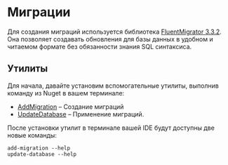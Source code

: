 ﻿# Миграции

Для создания миграций используется библиотека [FluentMigrator 3.3.2](https://fluentmigrator.github.io). Она позволяет создавать обновления для базы данных в удобном и читаемом формате без обязанности знания SQL синтаксиса.

## Утилиты

Для начала, давайте установим вспомогательные утилиты, выполнив команду из Nuget в вашем терминале:

- [AddMigration](https://www.nuget.org/packages/Tenogy.Tools.FluentMigrator.AddMigration) – Создание миграций
- [UpdateDatabase](https://www.nuget.org/packages/Tenogy.Tools.FluentMigrator.UpdateDatabase) – Применение миграций.

После установки утилит в терминале вашей IDE будут доступны две новые команды:

```shell
add-migration --help
update-database --help
```